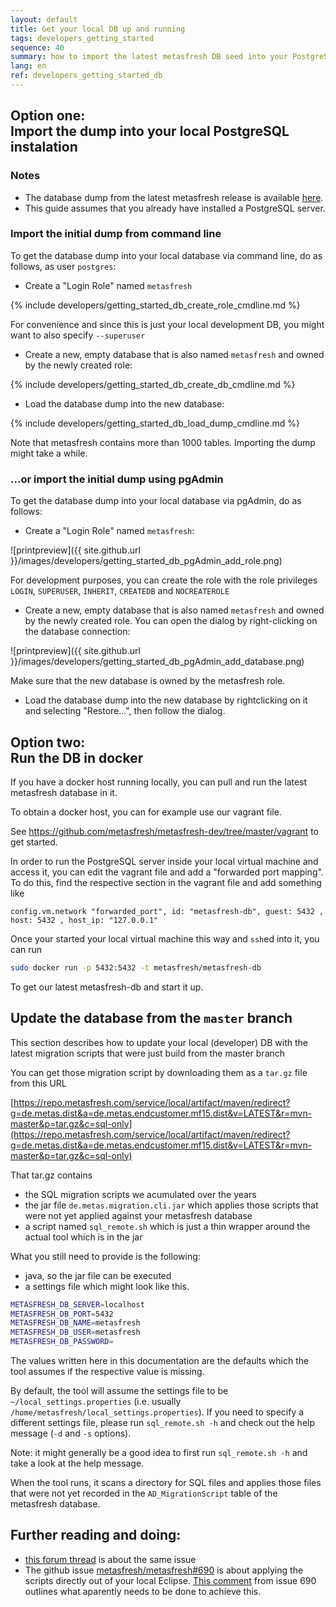 ```yaml
---
layout: default
title: Get your local DB up and running
tags: developers_getting_started
sequence: 40
summary: how to import the latest metasfresh DB seed into your PostgreSQL database
lang: en
ref: developers_getting_started_db
---
```


## Option one:<br/>Import the dump into your local PostgreSQL instalation

### Notes

* The database dump from the latest metasfresh release is available [here](http://www.metasfresh.com/wp-content/releases/db_seeds/metasfresh_latest.pgdump).
* This guide assumes that you already have installed a PostgreSQL server.

### Import the initial dump from command line

To get the database dump into your local database via command line, do as follows, as user `postgres`:

* Create a "Login Role" named `metasfresh`

{% include developers/getting_started_db_create_role_cmdline.md %}

For convenience and since this is just your local development DB, you might want to also specify `--superuser`

* Create a new, empty database that is also named `metasfresh` and owned by the newly created role:

{% include developers/getting_started_db_create_db_cmdline.md %}

* Load the database dump into the new database:

{% include developers/getting_started_db_load_dump_cmdline.md %}

Note that metasfresh contains more than 1000 tables. Importing the dump might take a while.

### ...or import the initial dump using pgAdmin

To get the database dump into your local database via pgAdmin, do as follows:

* Create a "Login Role" named `metasfresh`:

![printpreview]({{ site.github.url }}/images/developers/getting_started_db_pgAdmin_add_role.png)

For development purposes, you can create the role with the role privileges `LOGIN`, `SUPERUSER`, `INHERIT`, `CREATEDB` and `NOCREATEROLE`

* Create a new, empty database that is also named `metasfresh` and owned by the newly created role. You can open the dialog by right-clicking on the database connection:

![printpreview]({{ site.github.url }}/images/developers/getting_started_db_pgAdmin_add_database.png)

Make sure that the new database is owned by the metasfresh role.

* Load the database dump into the new database by rightclicking on it and selecting "Restore...", then follow the dialog.

## Option two:<br/>Run the DB in docker

If you have a docker host running locally, you can pull and run the latest metasfresh database in it.

To obtain a docker host, you can for example use our vagrant file.

See https://github.com/metasfresh/metasfresh-dev/tree/master/vagrant to get started.

In order to run the PostgreSQL server inside your local virtual machine and access it,
you can edit the vagrant file and add a "forwarded port mapping".
To do this, find the respective section in the vagrant file and add something like

```
config.vm.network "forwarded_port", id: "metasfresh-db", guest: 5432 , host: 5432 , host_ip: "127.0.0.1"
```

Once your started your local virtual machine this way and `ssh`ed into it,
you can run
```bash
sudo docker run -p 5432:5432 -t metasfresh/metasfresh-db
```

To get our latest metasfresh-db and start it up.

## Update the database from the `master` branch

This section describes how to update your local (developer) DB with the latest migration scripts that were just build from the master branch

You can get those migration script by downloading them as a `tar.gz` file from this URL

[https://repo.metasfresh.com/service/local/artifact/maven/redirect?g=de.metas.dist&a=de.metas.endcustomer.mf15.dist&v=LATEST&r=mvn-master&p=tar.gz&c=sql-only](https://repo.metasfresh.com/service/local/artifact/maven/redirect?g=de.metas.dist&a=de.metas.endcustomer.mf15.dist&v=LATEST&r=mvn-master&p=tar.gz&c=sql-only)

That tar.gz contains
* the SQL migration scripts we acumulated over the years
* the jar file `de.metas.migration.cli.jar` which applies those scripts that were not yet applied against your metasfresh database
* a script named `sql_remote.sh` which is just a thin wrapper around the actual tool which is in the jar

What you still need to provide is the following:
* java, so the jar file can be executed
* a settings file which might look like this.

```bash
METASFRESH_DB_SERVER=localhost
METASFRESH_DB_PORT=5432
METASFRESH_DB_NAME=metasfresh
METASFRESH_DB_USER=metasfresh
METASFRESH_DB_PASSWORD=
```
The values written here in this documentation are the defaults which the tool assumes if the respective value is missing.

By default, the tool will assume the settings file to be `~/local_settings.properties` (i.e. usually `/home/metasfresh/local_settings.properties`).
If you need to specify a different settings file, please run `sql_remote.sh -h` and check out the help message (`-d` and `-s` options).

Note: it might generally be a good idea to first run `sql_remote.sh -h` and take a look at the help message.

When the tool runs, it scans a directory for SQL files and applies those files that were not yet recorded in the `AD_MigrationScript` table of the metasfresh database.

## Further reading and doing:

* [this forum thread](https://forum.metasfresh.org/t/how-to-update-database-in-local-dev-env/428) is about the same issue
* The github issue [metasfresh/metasfresh#690](https://github.com/metasfresh/metasfresh/issues/690) is about applying the scripts directly out of your local Eclipse. [This comment](https://github.com/metasfresh/metasfresh/issues/690#issuecomment-269940848) from issue 690 outlines what aparently needs to be done to achieve this.
